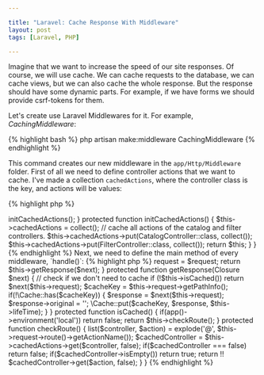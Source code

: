 ```yaml
---

title: "Laravel: Cache Response With Middleware"
layout: post
tags: [Laravel, PHP]

---
```


Imagine that we want to increase the speed of our site responses. Of course, we will use cache. We can cache requests to the database, we
can cache views, but we can also cache the whole response. But the response should have some dynamic parts. For example, if we have forms
we should provide csrf-tokens for them.

Let's create use Laravel Middlewares for it. For example, *CachingMiddleware*:

{% highlight bash %}
php artisan make:middleware CachingMiddleware
{% endhighlight %}

This command creates our new middleware in the `app/Http/Middleware` folder. First of all we need to define controller actions that 
we want to cache. I've made a collection `cachedActions`, where the controller class is the key, and actions will be values:

{% highlight php %}
<?php

class CachingMiddleware {

    /**
     * @var Collection
     */
    protected $cachedActions;



    public function __construct() {
        $this->initCachedActions();
    }


    protected function initCachedActions() {
        $this->cachedActions = collect();

        // cache all actions of the catalog and filter controllers.
        $this->cachedActions->put(CatalogController::class, collect()); 
        $this->cachedActions->put(FilterController::class, collect());

        return $this;
    }
}

{% endhighlight %}

Next, we need to define the main method of every middleware, `handle()`:

{% highlight php %}
<?php

class CachingMiddleware {

    /**
     * @var int
     */
    protected $lifeTime = 120;

    public function handle(Request $request, Closure $next) {
        $this->request = $request;

        return $this->getResponse($next);
    }

    protected function getResponse(Closure $next) {
        // check if we don't need to cache
        if (!$this->isCached()) return $next($this->request);

        $cacheKey = $this->request->getPathInfo();

        if(!\Cache::has($cacheKey)) {
            $response = $next($this->request);

            $response->original = '';

            \Cache::put($cacheKey, $response, $this->lifeTime);
        }
    }

    protected function isCached() {
        if(app()->environment('local')) return false;

        return $this->checkRoute();
    }

    protected function checkRoute() {
        list($controller, $action) = explode('@', $this->request->route()->getActionName());

        $cachedController = $this->cachedActions->get($controller, false);

        if($cachedController === false) return false;

        if($cachedController->isEmpty()) return true;

        return !! $cachedController->get($action, false);
    }
}
{% endhighlight %}


